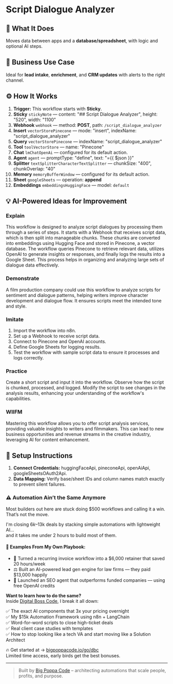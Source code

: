 # Script Dialogue Analyzer
  ## 🚀 What It Does
  Moves data between apps and a **database/spreadsheet**, with logic and optional AI steps.
  
  ## 💼 Business Use Case
  Ideal for **lead intake**, **enrichment**, and **CRM updates** with alerts to the right channel.
  
  ## ⚙️ How It Works
  1. **Trigger:** This workflow starts with **Sticky**.
  2. **Sticky** `stickyNote` — content: "## Script Dialogue Analyzer", height: "520", width: "1100"
3. **Webhook** `webhook` — method: **POST**, path: `/script_dialogue_analyzer`
4. **Insert** `vectorStorePinecone` — mode: "insert", indexName: "script_dialogue_analyzer"
5. **Query** `vectorStorePinecone` — indexName: "script_dialogue_analyzer"
6. **Tool** `toolVectorStore` — name: "Pinecone"
7. **Chat** `lmChatOpenAi` — configured for its default action.
8. **Agent** `agent` — promptType: "define", text: "={{ $json }}"
9. **Splitter** `textSplitterCharacterTextSplitter` — chunkSize: "400", chunkOverlap: "40"
10. **Memory** `memoryBufferWindow` — configured for its default action.
11. **Sheet** `googleSheets` — operation: **append**
12. **Embeddings** `embeddingsHuggingFace` — model: `default`
  
  ## 💡 AI-Powered Ideas for Improvement
  ### Explain
This workflow is designed to analyze script dialogues by processing them through a series of steps. It starts with a Webhook that receives script data, which is then split into manageable chunks. These chunks are converted into embeddings using Hugging Face and stored in Pinecone, a vector database. The workflow queries Pinecone to retrieve relevant data, utilizes OpenAI to generate insights or responses, and finally logs the results into a Google Sheet. This process helps in organizing and analyzing large sets of dialogue data effectively.

### Demonstrate
A film production company could use this workflow to analyze scripts for sentiment and dialogue patterns, helping writers improve character development and dialogue flow. It ensures scripts meet the intended tone and style.

### Imitate
1. Import the workflow into n8n.
2. Set up a Webhook to receive script data.
3. Connect to Pinecone and OpenAI accounts.
4. Define Google Sheets for logging results.
5. Test the workflow with sample script data to ensure it processes and logs correctly.

### Practice
Create a short script and input it into the workflow. Observe how the script is chunked, processed, and logged. Modify the script to see changes in the analysis results, enhancing your understanding of the workflow's capabilities.

### WIIFM
Mastering this workflow allows you to offer script analysis services, providing valuable insights to writers and filmmakers. This can lead to new business opportunities and revenue streams in the creative industry, leveraging AI for content enhancement.
  
  ## 🔧 Setup Instructions
  1. **Connect Credentials:** huggingFaceApi, pineconeApi, openAiApi, googleSheetsOAuth2Api.
2. **Data Mapping:** Verify base/sheet IDs and column names match exactly to prevent silent failures.
  
### ⚠️ Automation Ain’t the Same Anymore

Most builders out here are stuck doing $500 workflows and calling it a win.  
That’s not the move.  

I'm closing $6k–$13k deals by stacking simple automations with lightweight AI...  
and it takes me under 2 hours to build most of them.

#### 🧠 Examples From My Own Playbook:
- 🔁 Turned a recurring invoice workflow into a $6,000 retainer that saved 20 hours/week  
- ⚖️ Built an AI-powered lead gen engine for law firms — they paid $13,000 happily  
- 🚀 Launched an SEO agent that outperforms funded companies — using free OpenAI credits  

**Want to learn how to do the same?**  
Inside [Digital Boss Code](https://bigpoppacode.io/go/dbc), I break it all down:

✅ The exact AI components that 3x your pricing overnight  
✅ My $15k Automation Framework using n8n + LangChain  
✅ Word-for-word scripts to close high-ticket deals  
✅ Real client case studies with templates  
✅ How to stop looking like a tech VA and start moving like a Solution Architect  

🔥 Get started at → [bigpoppacode.io/go/dbc](https://bigpoppacode.io/go/dbc)  
Limited time access, early birds get the best bonuses.

---
> Built by [Big Poppa Code](https://bigpoppacode.io) – architecting automations that scale people, profits, and purpose.
  